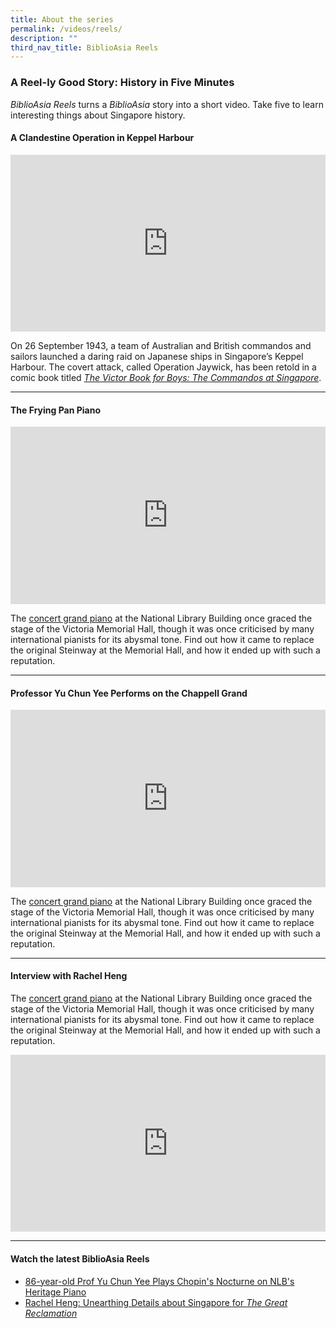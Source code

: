 ```yaml
---
title: About the series
permalink: /videos/reels/
description: ""
third_nav_title: BiblioAsia Reels
---
```

### A Reel-ly Good Story: History in Five Minutes

*BiblioAsia Reels* turns a *BiblioAsia* story into a short video. Take five to learn interesting things about Singapore history.

#### **A Clandestine Operation in Keppel Harbour**
<style>.embed-container {position: relative; padding-bottom: 56.25%; height: 0; overflow: hidden; max-width: 100%; } .embed-container iframe, .embed-container object, .embed-container embed { position: absolute; top: 0; left: 0; width: 100%; height: 100%; }</style><div class="embed-container"><iframe src="https://www.youtube.com/embed/n8ufqND2a2w" frameborder="0" allowfullscreen=""></iframe></div>

On 26 September 1943, a team of Australian and British commandos and sailors launched a daring raid on Japanese ships in Singapore’s Keppel Harbour. The covert attack, called Operation Jaywick, has been retold in a comic book titled <i>[The Victor Book for Boys: The Commandos at Singapore](https://biblioasia.nlb.gov.sg/vol-19/issue-2/jul-sep-2023/operation-jaywick-comic-book-victor/)</i>.

<hr>

#### **The Frying Pan Piano**
<style>.embed-container {position: relative; padding-bottom: 56.25%; height: 0; overflow: hidden; max-width: 100%; } .embed-container iframe, .embed-container object, .embed-container embed { position: absolute; top: 0; left: 0; width: 100%; height: 100%; }</style><div class="embed-container"><iframe src="https://www.youtube.com/embed/osLu3J8sGTg" frameborder="0" allowfullscreen=""></iframe></div>

The [concert grand piano](/vol-19/issue-3/oct-dec-2023/chappell-steinway-piano/) at the National Library Building once graced the stage of the Victoria Memorial Hall, though it was once criticised by many international pianists for its abysmal tone. Find out how it came to replace the original Steinway at the Memorial Hall, and how it ended up with such a reputation.

<hr>

#### **Professor Yu Chun Yee Performs on the Chappell Grand**
<style>.embed-container {position: relative; padding-bottom: 56.25%; height: 0; overflow: hidden; max-width: 100%; } .embed-container iframe, .embed-container object, .embed-container embed { position: absolute; top: 0; left: 0; width: 100%; height: 100%; }</style><div class="embed-container"><iframe src="https://www.youtube.com/embed/eM1aWlQUvvo" frameborder="0" allowfullscreen=""></iframe></div>

The [concert grand piano](/vol-19/issue-3/oct-dec-2023/chappell-steinway-piano/) at the National Library Building once graced the stage of the Victoria Memorial Hall, though it was once criticised by many international pianists for its abysmal tone. Find out how it came to replace the original Steinway at the Memorial Hall, and how it ended up with such a reputation.

<hr>

#### **Interview with Rachel Heng**
The [concert grand piano](/vol-19/issue-3/oct-dec-2023/chappell-steinway-piano/) at the National Library Building once graced the stage of the Victoria Memorial Hall, though it was once criticised by many international pianists for its abysmal tone. Find out how it came to replace the original Steinway at the Memorial Hall, and how it ended up with such a reputation.

<style>.embed-container {position: relative; padding-bottom: 56.25%; height: 0; overflow: hidden; max-width: 100%; } .embed-container iframe, .embed-container object, .embed-container embed { position: absolute; top: 0; left: 0; width: 100%; height: 100%; }</style><div class="embed-container"><iframe src="https://www.youtube.com/embed/jQjegt2YxCc?si=KJmfweHMNm12V4Dl" frameborder="0" allowfullscreen=""></iframe></div>

<hr>



#### **Watch the latest BiblioAsia Reels**
* [86-year-old Prof Yu Chun Yee Plays Chopin's Nocturne on NLB's Heritage Piano](https://www.youtube.com/watch?v=eM1aWlQUvvo&amp;list=PLJlLW0qKYHTPnbGAYPZtpahewt6xRgUzc&amp;index=3) <br>
* [Rachel Heng: Unearthing Details about Singapore for <i>The Great Reclamation</i>](https://www.youtube.com/watch?v=jQjegt2YxCc&amp;list=PLJlLW0qKYHTPnbGAYPZtpahewt6xRgUzc&amp;index=2)<br>